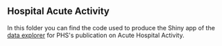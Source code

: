 ## Hospital Acute Activity 

In this folder you can find the code used to produce the Shiny app of the [data explorer](https://beta.isdscotland.org/find-publications-and-data/health-services/hospital-care/acute-hospital-activity-and-nhs-beds-information-quarterly/26-may-2020/data-explorer/) for PHS's publication on Acute Hospital Activity.  
